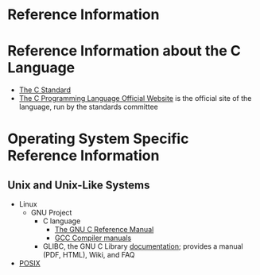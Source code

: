 # Reference Information

# Reference Information about the C Language

* [The C Standard](standard.md)
* [The C Programming Language Official Website](https://www.c-language.org/) is the official site of the language, run by the standards committee

# Operating System Specific Reference Information

## Unix and Unix-Like Systems

* Linux
    * GNU Project
       * C language
          * [The GNU C Reference Manual](https://www.gnu.org/software/gnu-c-manual/gnu-c-manual.html)
          * [GCC Compiler manuals](https://gcc.gnu.org/onlinedocs/)
       * GLIBC, the GNU C Library [documentation](http://www.gnu.org/software/libc/documentation.html); provides a manual (PDF, HTML), Wiki, and FAQ
* [POSIX](posix.md)
